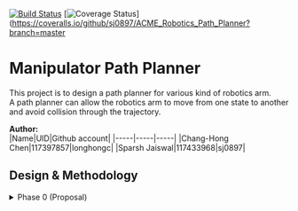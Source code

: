 [![Build Status](https://github.com/sj0897/ACME_Robotics_Path_Planner/actions/workflows/build_and_coveralls.yml/badge.svg)](https://github.com/sj0897/ACME_Robotics_Path_Planner/actions/workflows/build_and_coveralls.yml)
[![Coverage Status](https://coveralls.io/repos/github/sj0897/ACME_Robotics_Path_Planner/badge.svg?branch=master)](https://coveralls.io/github/sj0897/ACME_Robotics_Path_Planner?branch=master


# Manipulator Path Planner
This project is to design a path planner for various kind of robotics arm.  
A path planner can allow the robotics arm to move from one state to another and avoid collision through the trajectory. 

**Author:**  
|Name|UID|Github account|
|-----|-----|-----|
|Chang-Hong Chen|117397857|longhongc|
|Sparsh Jaiswal|117433968|sj0897| 
 
## Design & Methodology
<details>
<summary>Phase 0 (Proposal)</summary>  
The detail of the proposal is in the Proposal directory.   

#### UML Diagram  
<img src="https://user-images.githubusercontent.com/28807825/195421760-ab0f5376-8b94-49ca-8258-db5514085743.png" alt="midterm_proposol_uml" width="700"/>  

#### Quad Chart
<img width="681" alt="808x_quad_chart" src="https://user-images.githubusercontent.com/28807825/195422070-405c3a34-ab3b-4419-8697-51e7f42a85fb.png">

#### Video 
https://www.youtube.com/watch?v=pWCyieuHHsQ  
</details>



